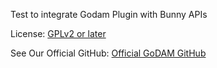 Test to integrate Godam Plugin with Bunny APIs

License: [GPLv2 or later](http://www.gnu.org/licenses/gpl-2.0.html)

See Our Official GitHub: [Official GoDAM GitHub](https://github.com/rtCamp/godam)

